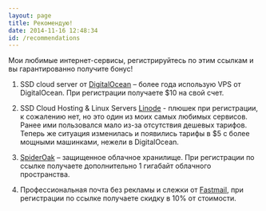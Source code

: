 ```yaml
---
layout: page
title: Рекомендую!
date: 2014-11-16 12:48:34
id: /recommendations
---
```


Мои любимые интернет-сервисы, регистрируйтесь по этим ссылкам и вы гарантированно получите бонус!

1. SSD cloud server от [DigitalOcean](https://www.digitalocean.com/?refcode=c5cb9e6574a7) – более года использую VPS от DigitalOcean. При регистрации получаете $10 на свой счет.

1. SSD Cloud Hosting & Linux Servers [Linode](https://www.linode.com/?r=ac993402fdf5112eb9afdfd2cccf10f798140ea7 "Linode") - плюшек при регистрации, к сожалению нет, но это один из моих самых любимых сервисов. Ранее ими пользовался мало из-за отсутствия дешевых тарифов. Теперь же ситуация изменилась и появились тарифы в $5 с более мощными машинками, нежели в DigitalOcean.

1. [SpiderOak](https://spideroak.com/download/referral/8d734cd9722949c44b42214e0582b4d9) – защищенное облачное хранилище. При регистрации по ссылке получаете дополнительно 1 гигабайт облачного пространства.

1. Профессиональная почта без рекламы и слежки от [Fastmail](https://www.fastmail.com/?STKI=14849553 "FastMail"), при регистрации по ссылке получаете скидку в 10% от стоимости.
